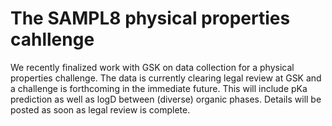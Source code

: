 # The SAMPL8 physical properties cahllenge

We recently finalized work with GSK on data collection for a physical properties challenge. The data is currently clearing legal review at GSK and a challenge is forthcoming in the immediate future. This will include pKa prediction as well as logD between (diverse) organic phases. Details will be posted as soon as legal review is complete.
